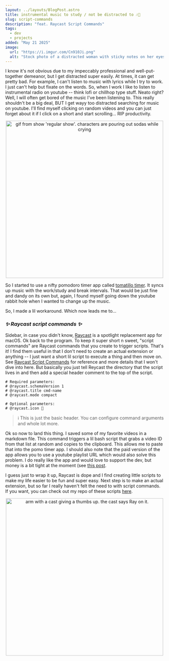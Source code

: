 ```yaml
---
layout: ../layouts/BlogPost.astro
title: instrumental music to study / not be distracted to 🎶🙈
slug: script-commands
description: "feat. Raycast Script Commands"
tags:
  - dev
  - projects
added: "May 21 2025"
image:
  url: "https://i.imgur.com/Cn910Ji.png"
  alt: "Stock photo of a distracted woman with sticky notes on her eyes. The sticky notes have eyes drawn on them."
---
```


I know it's not obvious due to my impeccably professional and well-put-together demeanor, but I get distracted super easily. At times, it can get pretty bad. For example, I can't listen to music with lyrics while I try to work. I just can't help but fixate on the words. So, when I work I like to listen to instrumental radio on youtube -- think lofi or chillhop type stuff. Neato right? Well, I will often get bored of the music I've been listening to. This really shouldn't be a big deal, BUT I get wayy too distracted searching for music on youtube. I'll find myself clicking on random videos and you can just forget about it if I click on a short and start scrolling... RIP productivity.

<div style="text-align: center;">
	<img src="https://media1.tenor.com/m/mypHgRZLq5oAAAAC/monyetguru-pour-one-out.gif" alt="gif from show 'regular show'. characters are pouring out sodas while crying" width=500px />
</div>

So I started to use a nifty pomodoro timer app called [tomatillo timer](https://timer.flotes.app/). It syncs up music with the work/study and break intervals. That would be just fine and dandy on its own but, again, I found myself going down the youtube rabbit hole when I wanted to change up the music.

So, I made a lil workaround. Which now leads me to...

### _✨ Raycast script commands ✨_

Sidebar, in case you didn't know, [Raycast](https://www.raycast.com/) is a spotlight replacement app for macOS. Ok back to the program. To keep it super short n sweet, "script commands" are Raycast commands that you create to trigger scripts. That's it! I find them useful in that I don't need to create an actual extension or anything -- I just want a short lil script to execute a thing and then move on. See [Raycast Script Commands](https://github.com/raycast/script-commands) for reference and more details that I won't dive into here. But basically you just tell Reycast the directory that the script lives in and then add a special header comment to the top of the script.

```shell
# Required parameters:
# @raycast.schemaVersion 1
# @raycast.title cmd-name
# @raycast.mode compact

# Optional parameters:
# @raycast.icon 🤘
```

> ℹ️ This is just the basic header. You can configure command arguments and whole lot more.

Ok so now to land this thing. I saved some of my favorite videos in a markdown file. This command triggers a lil bash script that grabs a video ID from that list at random and copies to the clipboard. This allows me to paste that into the pomo timer app. I should also note that the paid version of the app allows you to use a youtube playlist URL which would also solve this problem. I do really like the app and would love to support the dev, but money is a bit tight at the moment (see [this post](/posts/big-stuff).

I guess just to wrap it up, Raycast is dope and I find creating little scripts to make my life easier to be fun and super easy. Next step is to make an actual extension, but so far I really haven't felt the need to with script commands. If you want, you can check out my repo of these scripts [here](https://github.com/mjr2595/mac-setup/tree/main/utils).

<div style="text-align: center;">
	<img src="https://i.imgur.com/My4gxPE.png" alt="arm with a cast giving a thumbs up. the cast says Ray on it." width=500px />
</div>
